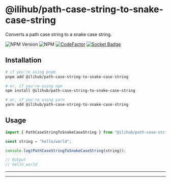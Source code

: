 # @ilihub/path-case-string-to-snake-case-string

Converts a path case string to a snake case string.

![NPM Version](https://img.shields.io/npm/v/%40ilihub%2Fpath-case-string-to-snake-case-string?color=33cd56&logo=npm)
![NPM](https://img.shields.io/npm/l/%40ilihub%2Fpath-case-string-to-snake-case-string)
[![CodeFactor](https://www.codefactor.io/repository/github/ilihub/npm/badge)](https://www.codefactor.io/repository/github/ilihub/npm)
[![Socket Badge](https://socket.dev/api/badge/npm/package/@ilihub/path-case-string-to-snake-case-string)](https://socket.dev/npm/package/@ilihub/path-case-string-to-snake-case-string)

## Installation

```bash
# if you're using pnpm
pnpm add @ilihub/path-case-string-to-snake-case-string

# or, if you're using npm
npm install @ilihub/path-case-string-to-snake-case-string

# or, if you're using yarn
yarn add @ilihub/path-case-string-to-snake-case-string
```

## Usage

```javascript
import { PathCaseStringToSnakeCaseString } from "@ilihub/path-case-string-to-snake-case-string";

const string = "hello/world";

console.log(PathCaseStringToSnakeCaseString(string));

// Output
// hello_world
```

---

<!-- sponsors_and_backers_section_start -->

<!-- sponsors_and_backers_section_end -->

---
